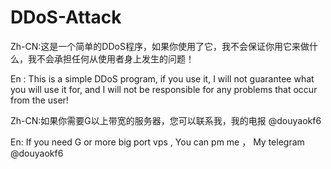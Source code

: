 # DDoS-Attack
Zh-CN:这是一个简单的DDoS程序，如果你使用了它，我不会保证你用它来做什么，我不会承担任何从使用者身上发生的问题！

En : This is a simple DDoS program, if you use it, I will not guarantee what you will use it for, and I will not be responsible for any problems that occur from the user!

Zh-CN:如果你需要G以上带宽的服务器，您可以联系我，我的电报 @douyaokf6

En: If you need G or more big port vps , You can pm me ， My telegram @douyaokf6
